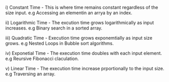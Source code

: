 i) Constant Time - This is where time remains constant regardless of the size input. e.g Accessing an elementin an arrya by an index.

ii) Logarithmic Time - The excution time grows logarithmically as input increases. e.g Binary search in a sorted array.

iii) Quadratic Time - Execution time grows exponemtially as input size grows. e.g Nested Loops in Bubble sort algorithms.

iv) Exponetial Time - The execution time doubles with each input element. e.g Reursive Fibonacci claculation.

v) Linear Time - The execution time increase prportionally to the input size. e.g Traversing an array.
